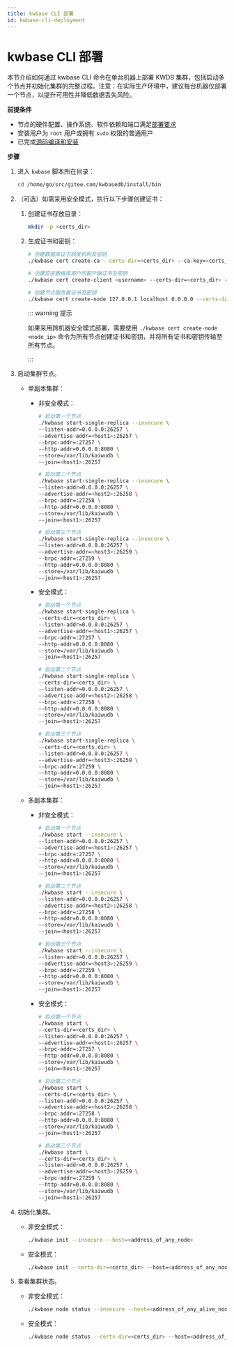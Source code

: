 ```yaml
---
title: kwbase CLI 部署
id: kwbase-cli-deployment
---
```


# kwbase CLI 部署

本节介绍如何通过 kwbase CLI 命令在单台机器上部署 KWDB 集群，包括启动多个节点并初始化集群的完整过程。注意：在实际生产环境中，建议每台机器仅部署一个节点，以提升可用性并降低数据丢失风险。

**前提条件**

- 节点的硬件配置、操作系统、软件依赖和端口满足[部署要求](../prepare/before-deploy-bare-metal.md#硬件)
- 安装用户为 `root` 用户或拥有 `sudo` 权限的普通用户
- 已完成[源码编译和安装](https://gitee.com/kwdb/kwdb#%E7%BC%96%E8%AF%91%E5%92%8C%E5%AE%89%E8%A3%85)

**步骤**

1. 进入 `kwbase` 脚本所在目录：

   ```bash
   cd /home/go/src/gitee.com/kwbasedb/install/bin
   ```

2. （可选）如需采用安全模式，执行以下步骤创建证书：

    1. 创建证书存放目录：

        ```bash
        mkdir -p <certs_dir>
        ```

    2. 生成证书和密钥：

        ```bash
        # 创建数据库证书颁发机构及密钥
        ./kwbase cert create-ca --certs-dir=<certs_dir> --ca-key=<certs_dir>/ca.key
        
        # 创建安装数据库用户的客户端证书及密钥
        ./kwbase cert create-client <username> --certs-dir=<certs_dir> --ca-key=<certs_dir>/ca.key
        
        # 创建节点服务器证书及密钥
        ./kwbase cert create-node 127.0.0.1 localhost 0.0.0.0 --certs-dir=<certs_dir> --ca-key=<certs_dir>/ca.key
        ```

        ::: warning 提示

        如果采用跨机器安全模式部署，需要使用 `./kwbase cert create-node <node_ip>` 命令为所有节点创建证书和密钥，并将所有证书和密钥传输至所有节点。

        :::

3. 启动集群节点。

    - 单副本集群：

        - 非安全模式：

            ```bash
            # 启动第一个节点
            ./kwbase start-single-replica --insecure \
            --listen-addr=0.0.0.0:26257 \
            --advertise-addr=<host1>:26257 \
            --brpc-addr=:27257 \
            --http-addr=0.0.0.0:8080 \
            --store=/var/lib/kaiwudb \
            --join=<host1>:26257

            # 启动第二个节点
            ./kwbase start-single-replica --insecure \
            --listen-addr=0.0.0.0:26257 \
            --advertise-addr=<host2>:26258 \
            --brpc-addr=:27258 \
            --http-addr=0.0.0.0:8080 \
            --store=/var/lib/kaiwudb \
            --join=<host1>:26257

            # 启动第三个节点
            ./kwbase start-single-replica --insecure \
            --listen-addr=0.0.0.0:26257 \
            --advertise-addr=<host3>:26259 \
            --brpc-addr=:27259 \
            --http-addr=0.0.0.0:8080 \
            --store=/var/lib/kaiwudb \
            --join=<host1>:26257
            ```

        - 安全模式：

            ```bash
            # 启动第一个节点
            ./kwbase start-single-replica \
            --certs-dir=<certs_dir> \
            --listen-addr=0.0.0.0:26257 \
            --advertise-addr=<host1>:26257 \
            --brpc-addr=:27257 \
            --http-addr=0.0.0.0:8080 \
            --store=/var/lib/kaiwudb \
            --join=<host1>:26257

            # 启动第二个节点
            ./kwbase start-single-replica \
            --certs-dir=<certs_dir> \
            --listen-addr=0.0.0.0:26257 \
            --advertise-addr=<host2>:26258 \
            --brpc-addr=:27258 \
            --http-addr=0.0.0.0:8080 \
            --store=/var/lib/kaiwudb \
            --join=<host1>:26257

            # 启动第三个节点
            ./kwbase start-single-replica \
            --certs-dir=<certs_dir> \
            --listen-addr=0.0.0.0:26257 \
            --advertise-addr=<host3>:26259 \
            --brpc-addr=:27259 \
            --http-addr=0.0.0.0:8080 \
            --store=/var/lib/kaiwudb \
            --join=<host1>:26257
            ```

    - 多副本集群：

        - 非安全模式：

            ```bash
            # 启动第一个节点
            ./kwbase start --insecure \
            --listen-addr=0.0.0.0:26257 \
            --advertise-addr=<host1>:26257 \
            --brpc-addr=:27257 \
            --http-addr=0.0.0.0:8080 \
            --store=/var/lib/kaiwudb \
            --join=<host1>:26257

            # 启动第二个节点
            ./kwbase start --insecure \
            --listen-addr=0.0.0.0:26257 \
            --advertise-addr=<host2>:26258 \
            --brpc-addr=:27258 \
            --http-addr=0.0.0.0:8080 \
            --store=/var/lib/kaiwudb \
            --join=<host1>:26257

            # 启动第三个节点
            ./kwbase start --insecure \
            --listen-addr=0.0.0.0:26257 \
            --advertise-addr=<host3>:26259 \
            --brpc-addr=:27259 \
            --http-addr=0.0.0.0:8080 \
            --store=/var/lib/kaiwudb \
            --join=<host1>:26257
            ```

        - 安全模式：

            ```bash
            # 启动第一个节点
            ./kwbase start \
            --certs-dir=<certs_dir> \
            --listen-addr=0.0.0.0:26257 \
            --advertise-addr=<host1>:26257 \
            --brpc-addr=:27257 \
            --http-addr=0.0.0.0:8080 \
            --store=/var/lib/kaiwudb \
            --join=<host1>:26257

            # 启动第二个节点
            ./kwbase start \
            --certs-dir=<certs_dir> \
            --listen-addr=0.0.0.0:26257 \
            --advertise-addr=<host2>:26258 \
            --brpc-addr=:27258 \
            --http-addr=0.0.0.0:8080 \
            --store=/var/lib/kaiwudb \
            --join=<host1>:26257

            # 启动第三个节点
            ./kwbase start \
            --certs-dir=<certs_dir> \
            --listen-addr=0.0.0.0:26257 \
            --advertise-addr=<host3>:26259 \
            --brpc-addr=:27259 \
            --http-addr=0.0.0.0:8080 \
            --store=/var/lib/kaiwudb \
            --join=<host1>:26257
            ```

4. 初始化集群。

    - 非安全模式：

        ```bash
        ./kwbase init --insecure --host=<address_of_any_node>
        ```

    - 安全模式：

        ```bash
        ./kwbase init --certs-dir=<certs_dir> --host=<address_of_any_node>
        ```

5. 查看集群状态。

    - 非安全模式：

        ```bash
        ./kwbase node status --insecure --host=<address_of_any_alive_node>
        ```

    - 安全模式：

        ```bash
        ./kwbase node status --certs-dir=<certs_dir> --host=<address_of_any_alive_node>
        ```
